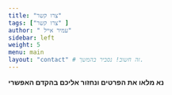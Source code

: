 ```yaml
---
title: "צרו קשר"
tags: ["צרו קשר" ]
author: " עמיר אייל"
sidebar: left
weight: 5
menu: main
layout: "contact" # זה חשוב! נסביר בהמשך.
---
```


**נא מלאו את הפרטים ונחזור אליכם בהקדם האפשרי**

